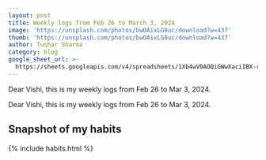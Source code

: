 ```yaml
---
layout: post
title: Weekly logs from Feb 26 to March 3, 2024
image: 'https://unsplash.com/photos/bwOAixLG0uc/download?w=437'
thumb: 'https://unsplash.com/photos/bwOAixLG0uc/download?w=437'
author: Tushar Sharma
category: blog
google_sheet_url: >-
  https://sheets.googleapis.com/v4/spreadsheets/1Xb4wV0AOQiGWwXaciIBX-rkFebzg8DlAcRcClshyAnA/values/Habits!A104:T117?alt=json&key=AIzaSyCgYRKf_apK3TUSYGO9WhQ5dN-ukY4H0gw
---
```


Dear Vishi, this is my weekly logs from Feb 26 to Mar 3, 2024.<!-- truncate_here -->

Dear Vishi, this is my weekly logs from Feb 26 to Mar 3, 2024.

## Snapshot of my habits

{% include habits.html %}